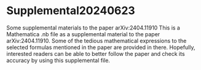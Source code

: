 # Supplemental20240623
Some supplemental materials to the paper arXiv:2404.11910
This is a Mathematica .nb file as a supplemental material to the paper arXiv:2404.11910. Some of the tedious mathematical expressions to the selected formulas mentioned in the paper are provided in there. Hopefully, interested readers can be able to better follow the paper and check its accuracy by using this supplemental file.
